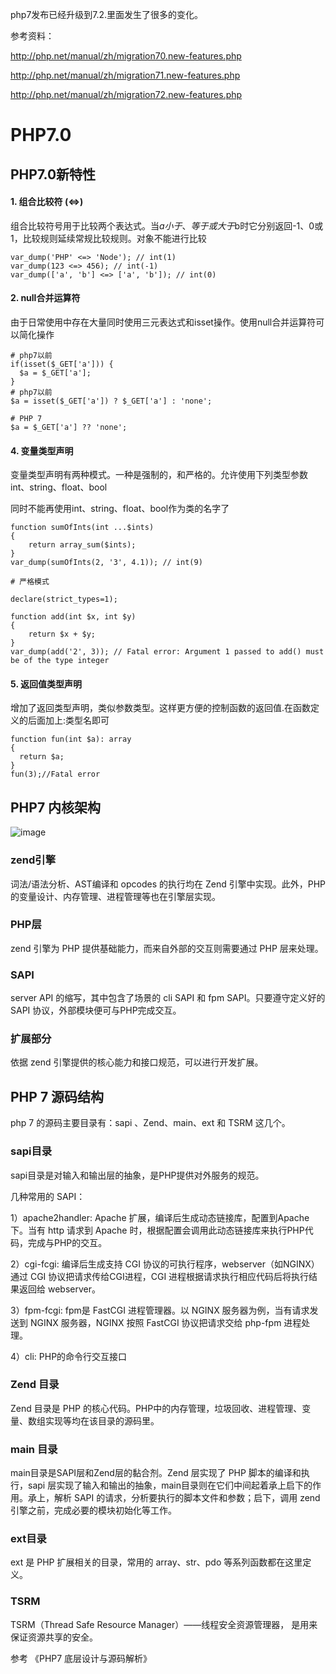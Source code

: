 php7发布已经升级到7.2.里面发生了很多的变化。

参考资料：

http://php.net/manual/zh/migration70.new-features.php

http://php.net/manual/zh/migration71.new-features.php

http://php.net/manual/zh/migration72.new-features.php

# PHP7.0
## PHP7.0新特性
#### 1. 组合比较符 (<=>)
组合比较符号用于比较两个表达式。当$a小于、等于或大于$b时它分别返回-1、0或1，比较规则延续常规比较规则。对象不能进行比较

```
var_dump('PHP' <=> 'Node'); // int(1)
var_dump(123 <=> 456); // int(-1)
var_dump(['a', 'b'] <=> ['a', 'b']); // int(0)
```
#### 2. null合并运算符
由于日常使用中存在大量同时使用三元表达式和isset操作。使用null合并运算符可以简化操作

```
# php7以前
if(isset($_GET['a'])) {
  $a = $_GET['a'];
}
# php7以前
$a = isset($_GET['a']) ? $_GET['a'] : 'none';

# PHP 7
$a = $_GET['a'] ?? 'none';
```
#### 4. 变量类型声明
变量类型声明有两种模式。一种是强制的，和严格的。允许使用下列类型参数int、string、float、bool

同时不能再使用int、string、float、bool作为类的名字了

```
function sumOfInts(int ...$ints)
{
    return array_sum($ints);
}
var_dump(sumOfInts(2, '3', 4.1)); // int(9)

# 严格模式

declare(strict_types=1);

function add(int $x, int $y)
{
    return $x + $y;
}
var_dump(add('2', 3)); // Fatal error: Argument 1 passed to add() must be of the type integer
```
#### 5. 返回值类型声明
增加了返回类型声明，类似参数类型。这样更方便的控制函数的返回值.在函数定义的后面加上:类型名即可

```
function fun(int $a): array
{
  return $a;
}
fun(3);//Fatal error
```

## PHP7 内核架构
![image](https://github.com/weilyf2017/Blog/blob/master/images/PHP7%E5%86%85%E6%A0%B8%E6%9E%B6%E6%9E%84.png)

### zend引擎
词法/语法分析、AST编译和 opcodes 的执行均在 Zend 引擎中实现。此外，PHP的变量设计、内存管理、进程管理等也在引擎层实现。

### PHP层
zend 引擎为 PHP 提供基础能力，而来自外部的交互则需要通过 PHP 层来处理。

### SAPI
server API 的缩写，其中包含了场景的 cli SAPI 和 fpm SAPI。只要遵守定义好的 SAPI 协议，外部模块便可与PHP完成交互。

### 扩展部分
依据 zend 引擎提供的核心能力和接口规范，可以进行开发扩展。

## PHP 7 源码结构
php 7 的源码主要目录有：sapi 、Zend、main、ext 和 TSRM 这几个。

### sapi目录
sapi目录是对输入和输出层的抽象，是PHP提供对外服务的规范。

几种常用的 SAPI：

1）apache2handler: Apache 扩展，编译后生成动态链接库，配置到Apache下。当有 http 请求到 Apache 时，根据配置会调用此动态链接库来执行PHP代码，完成与PHP的交互。

2）cgi-fcgi: 编译后生成支持 CGI 协议的可执行程序，webserver（如NGINX）通过 CGI 协议把请求传给CGI进程，CGI 进程根据请求执行相应代码后将执行结果返回给 webserver。

3）fpm-fcgi: fpm是 FastCGI 进程管理器。以 NGINX 服务器为例，当有请求发送到 NGINX 服务器，NGINX 按照 FastCGI 协议把请求交给 php-fpm 进程处理。

4）cli: PHP的命令行交互接口

### Zend 目录
Zend 目录是 PHP 的核心代码。PHP中的内存管理，垃圾回收、进程管理、变量、数组实现等均在该目录的源码里。

### main 目录
main目录是SAPI层和Zend层的黏合剂。Zend 层实现了 PHP 脚本的编译和执行，sapi 层实现了输入和输出的抽象，main目录则在它们中间起着承上启下的作用。承上，解析 SAPI 的请求，分析要执行的脚本文件和参数；启下，调用 zend 引擎之前，完成必要的模块初始化等工作。

### ext目录
ext 是 PHP 扩展相关的目录，常用的 array、str、pdo 等系列函数都在这里定义。

### TSRM
TSRM（Thread Safe Resource Manager）——线程安全资源管理器， 是用来保证资源共享的安全。

参考 
《PHP7 底层设计与源码解析》
